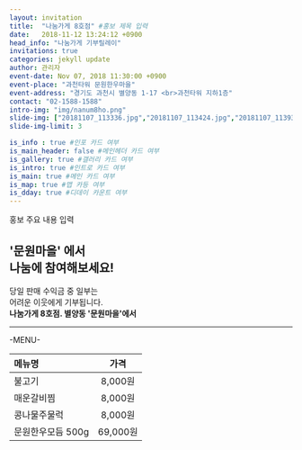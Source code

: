 ```yaml
---
layout: invitation
title:  "나눔가게 8호점" #홍보 제목 입력
date:   2018-11-12 13:24:12 +0900
head_info: "나눔가게 기부릴레이"
invitations: true
categories: jekyll update
author: 관리자
event-date: Nov 07, 2018 11:30:00 +0900
event-place: "과천타워 문원한우마을"
event-address: "경기도 과천시 별양동 1-17 <br>과천타워 지하1층"
contact: "02-1588-1588"
intro-img: "img/nanum8ho.png"
slide-img: ["20181107_113336.jpg","20181107_113424.jpg","20181107_113936.jpg","nanum8ho.png","nanum8hoad.png","nanumad1.png","nanumad2.png"]
slide-img-limit: 3

is_info : true #인포 카드 여부
is_main_header: false #메인헤더 카드 여부
is_gallery: true #갤러리 카드 여부
is_intro: true #인트로 카드 여부
is_main: true #메인 카드 여부
is_map: true #맵 카등 여부
is_dday: true #디데이 카운트 여부
---
```

홍보 주요 내용 입력

## '문원마을' 에서 <br> 나눔에 참여해보세요!

당일 판매 수익금 중 일부는
<br>
어려운 이웃에게 기부됩니다.
<br>
**나눔가게 8호점. 별양동 '문원마을'에서**

---
-MENU-
<br>


| 메뉴명 | 가격 |
|:-------|:-------:|
| 불고기 | 8,000원 |
| 매운갈비찜 | 8,000원 |
| 콩나물주물럭 | 8,000원 |
| 문원한우모듬 500g  |   69,000원 |
